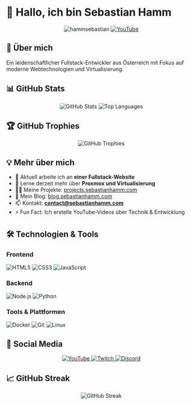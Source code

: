 # 👋 Hallo, ich bin Sebastian Hamm

<p align="center">
  <img src="https://komarev.com/ghpvc/?username=hammsebastian&label=Profile%20views&color=0e75b6&style=flat" alt="hammsebastian" /> 
  <a href="https://www.youtube.com/@sebastianthetech">
    <img src="https://img.shields.io/youtube/channel/subscribers/UCsebastianthetech?style=social" alt="YouTube">
  </a>
</p>

## 🚀 Über mich

Ein leidenschaftlicher Fullstack-Entwickler aus Österreich mit Fokus auf moderne Webtechnologien und Virtualisierung.

## 📊 GitHub Stats

<p align="center">
  <img src="https://github-readme-stats.vercel.app/api?username=HammSebastian&theme=default&show_icons=true&hide_border=true&count_private=true" alt="GitHub Stats" />
  <img src="https://github-readme-stats.vercel.app/api/top-langs/?username=HammSebastian&layout=compact&theme=default" alt="Top Languages" />
</p>

## 🏆 GitHub Trophies

<p align="center">
  <img src="https://github-profile-trophy.vercel.app/?username=hammsebastian&row=2&column=4&margin-w=15&margin-h=15" alt="GitHub Trophies" />
</p>

## 💡 Mehr über mich

- 🔭 Aktuell arbeite ich an **einer Fullstack-Website**
- 🌱 Lerne derzeit mehr über **Proxmox und Virtualisierung**
- 👨‍💻 Meine Projekte: [projects.sebastianhamm.com](https://projects.sebastianhamm.com)
- 📝 Mein Blog: [blog.sebastianhamm.com](https://blog.sebastianhamm.com)
- 📫 Kontakt: **contact@sebastianhamm.com**
- ⚡ Fun Fact: Ich erstelle YouTube-Videos über Technik & Entwicklung

## 🛠️ Technologien & Tools

### Frontend
![HTML5](https://img.shields.io/badge/-HTML5-E34F26?style=flat-square&logo=html5&logoColor=white)
![CSS3](https://img.shields.io/badge/-CSS3-1572B6?style=flat-square&logo=css3)
![JavaScript](https://img.shields.io/badge/-JavaScript-F7DF1E?style=flat-square&logo=javascript&logoColor=black)

### Backend
![Node.js](https://img.shields.io/badge/-Node.js-339933?style=flat-square&logo=node.js&logoColor=white)
![Python](https://img.shields.io/badge/-Python-3776AB?style=flat-square&logo=python&logoColor=white)

### Tools & Plattformen
![Docker](https://img.shields.io/badge/-Docker-2496ED?style=flat-square&logo=docker&logoColor=white)
![Git](https://img.shields.io/badge/-Git-F05032?style=flat-square&logo=git&logoColor=white)
![Linux](https://img.shields.io/badge/-Linux-FCC624?style=flat-square&logo=linux&logoColor=black)

## 📱 Social Media

<p align="center">
  <a href="https://www.youtube.com/@sebastianthetech">
    <img src="https://img.shields.io/badge/YouTube-FF0000?style=for-the-badge&logo=youtube&logoColor=white" alt="YouTube" />
  </a>
  <a href="https://www.twitch.tv/sebastianthetech">
    <img src="https://img.shields.io/badge/Twitch-9146FF?style=for-the-badge&logo=twitch&logoColor=white" alt="Twitch" />
  </a>
  <a href="https://discord.com">
    <img src="https://img.shields.io/badge/Discord-7289DA?style=for-the-badge&logo=discord&logoColor=white" alt="Discord" />
  </a>
</p>

## 📈 GitHub Streak

<p align="center">
  <img src="https://github-readme-streak-stats.herokuapp.com/?user=HammSebastian&theme=default" alt="GitHub Streak" />
</p>